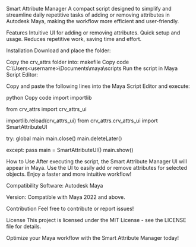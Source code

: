 Smart Attribute Manager
A compact script designed to simplify and streamline daily repetitive tasks of adding or removing attributes 
in Autodesk Maya, making the workflow more efficient and user-friendly.

Features
Intuitive UI for adding or removing attributes.
Quick setup and usage.
Reduces repetitive work, saving time and effort.

Installation
Download and place the folder:

Copy the crv_attrs folder into:
makefile
Copy code
C:\Users\<username>\Documents\maya\scripts
Run the script in Maya Script Editor:

Copy and paste the following lines into the Maya Script Editor and execute:

python
Copy code
import importlib

from crv_attrs import crv_attrs_ui

importlib.reload(crv_attrs_ui)
from crv_attrs.crv_attrs_ui import SmartAttributeUI

try:
    global main
    main.close()
    main.deleteLater()

except:
    pass
main = SmartAttributeUI()
main.show()

How to Use
After executing the script, the Smart Attribute Manager UI will appear in Maya.
Use the UI to easily add or remove attributes for selected objects.
Enjoy a faster and more intuitive workflow!

Compatibility
Software: Autodesk Maya

Version: Compatible with Maya 2022 and above.

Contribution
Feel free to contribute or report issues!

License
This project is licensed under the MIT License - see the LICENSE file for details.

Optimize your Maya workflow with the Smart Attribute Manager today!
